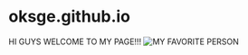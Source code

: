 # oksge.github.io
HI GUYS WELCOME TO MY PAGE!!!
![MY FAVORITE PERSON](https://scontent.fceb6-1.fna.fbcdn.net/v/t1.15752-9/314448527_3286655114987018_1866824479491634365_n.jpg?_nc_cat=101&ccb=1-7&_nc_sid=ae9488&_nc_eui2=AeFZ22izEV8p55BvTtXowx49R3cBswS3gylHdwGzBLeDKTzmdKVSaV92lbcAAeHwH7dO4Dwd8hlLEiYSaCDULcxg&_nc_ohc=aUdVYsVhlXEAX_rwNmf&_nc_ht=scontent.fceb6-1.fna&oh=03_AdQROZCdOs7dIZlGGc9gIAafoNs6WvnNtpE7QTRx2EyTvw&oe=639E4E0B)
